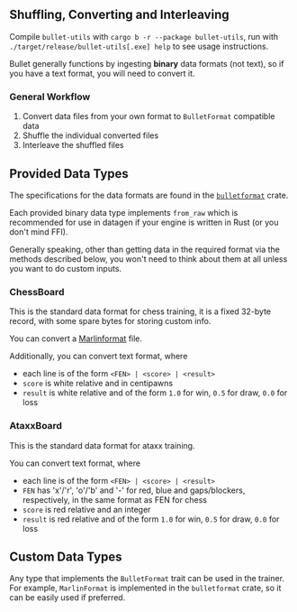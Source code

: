 ## Shuffling, Converting and Interleaving

Compile `bullet-utils` with `cargo b -r --package bullet-utils`, run with `./target/release/bullet-utils[.exe] help` to see usage instructions.

Bullet generally functions by ingesting **binary** data formats (not text), so if you have a text format, you will need to convert it.

### General Workflow

1. Convert data files from your own format to `BulletFormat` compatible data
2. Shuffle the individual converted files
3. Interleave the shuffled files

## Provided Data Types

The specifications for the data formats are found in the [`bulletformat`](https://github.com/jw1912/bulletformat) crate.

Each provided binary data type implements `from_raw` which is recommended for use in datagen if your engine is written in Rust
(or you don't mind FFI).

Generally speaking, other than getting data in the required format via the methods described below, you won't need to think
about them at all unless you want to do custom inputs.

### ChessBoard

This is the standard data format for chess training, it is a fixed 32-byte record, with some spare bytes for storing custom info.

You can convert a [Marlinformat](https://github.com/jnlt3/marlinflow) file.

Additionally, you can convert text format, where
- each line is of the form `<FEN> | <score> | <result>`
- `score` is white relative and in centipawns
- `result` is white relative and of the form `1.0` for win, `0.5` for draw, `0.0` for loss

### AtaxxBoard

This is the standard data format for ataxx training.

You can convert text format, where
- each line is of the form `<FEN> | <score> | <result>`
- `FEN` has 'x'/'r', 'o'/'b' and '-' for red, blue and gaps/blockers, respectively, in the same format as FEN for chess
- `score` is red relative and an integer
- `result` is red relative and of the form `1.0` for win, `0.5` for draw, `0.0` for loss

## Custom Data Types

Any type that implements the `BulletFormat` trait can be used in the trainer.
For example, `MarlinFormat` is implemented in the `bulletformat` crate, so it can be easily used if preferred. 
